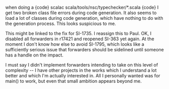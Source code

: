 when doing a 
{code}
scalac scala/tools/nsc/typechecker/*.scala
{code}
I get two broken class file errors during code generation. It also seems to load a lot of classes during code generation, which have nothing to do with the generation process. This looks suspicious to me.

This might be linked to the fix for SI-1735. I reassign this to Paul.
OK, I disabled all forwarders in r17421 and reopened SI-363 yet again.  At the moment I don't know how else to avoid SI-1795, which looks like a sufficiently serious issue that forwarders should be sidelined until someone has a handle on the impact.  

I must say I didn't implement forwarders intending to take on this level of complexity -- I have other projects in the works which I understand a lot better and which I'm actually interested in.  All I personally wanted was for main() to work, but even that small ambition appears beyond me.
